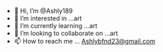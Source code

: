 - 👋 Hi, I’m @Ashly189
- 👀 I’m interested in ...art
- 🌱 I’m currently learning ...art
- 💞️ I’m looking to collaborate on ...art
- 📫 How to reach me ...
Ashlybfnd23@gmail.com 
<!---
Ashly189/Ashly189 is a ✨ special ✨ repository because its `README.md` (this file) appears on your GitHub profile.
You can click the Preview link to take a look at your changes.
--->
